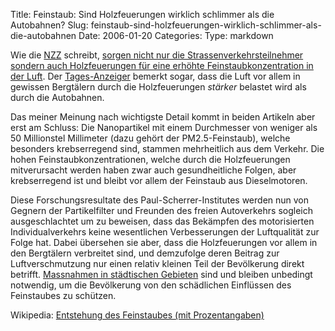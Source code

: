 Title: Feinstaub: Sind Holzfeuerungen wirklich schlimmer als die Autobahnen?
Slug: feinstaub-sind-holzfeuerungen-wirklich-schlimmer-als-die-autobahnen
Date: 2006-01-20
Categories:
Type: markdown

Wie die [NZZ](http://www.nzz.ch/) schreibt, [sorgen nicht nur die Strassenverkehrsteilnehmer sondern auch Holzfeuerungen für eine erhöhte Feinstaubkonzentration in der Luft](http://www.nzz.ch/2006/01/20/il/newzzEIO9XN7B-12.html). Der [Tages-Anzeiger](http://www.tagesanzeiger.ch/) bemerkt sogar, dass die Luft vor allem in gewissen Bergtälern durch die Holzfeuerungen _stärker_ belastet wird als durch die Autobahnen.

Das meiner Meinung nach wichtigste Detail kommt in beiden Artikeln aber erst am Schluss: Die Nanopartikel mit einem Durchmesser von weniger als 50 Millionstel Millimeter (dazu gehört der PM2.5-Feinstaub), welche besonders krebserregend sind, stammen mehrheitlich aus dem Verkehr. Die hohen Feinstaubkonzentrationen, welche durch die Holzfeuerungen mitverursacht werden haben zwar auch gesundheitliche Folgen, aber krebserregend ist und bleibt vor allem der Feinstaub aus Dieselmotoren.

Diese Forschungsresultate des Paul-Scherrer-Institutes werden nun von Gegnern der Partikelfilter und Freunden des freien Autoverkehrs sogleich ausgeschlachtet um zu beweisen, dass das Bekämpfen des motorisierten Individualverkehrs keine wesentlichen Verbesserungen der Luftqualität zur Folge hat. Dabei übersehen sie aber, dass die Holzfeuerungen vor allem in den Bergtälern verbreitet sind, und demzufolge deren Beitrag zur Luftverschmutzung nur einen relativ kleinen Teil der Bevölkerung direkt betrifft. [Massnahmen in städtischen Gebieten](http://blog.irregular.ch/2006/01/16/feinstaub-die-politik-kommt-in-bewegung/) sind und bleiben unbedingt notwendig, um die Bevölkerung von den schädlichen Einflüssen des Feinstaubes zu schützen.

Wikipedia: [Entstehung des Feinstaubes (mit Prozentangaben)](http://de.wikipedia.org/wiki/Feinstaub#Entstehung)
